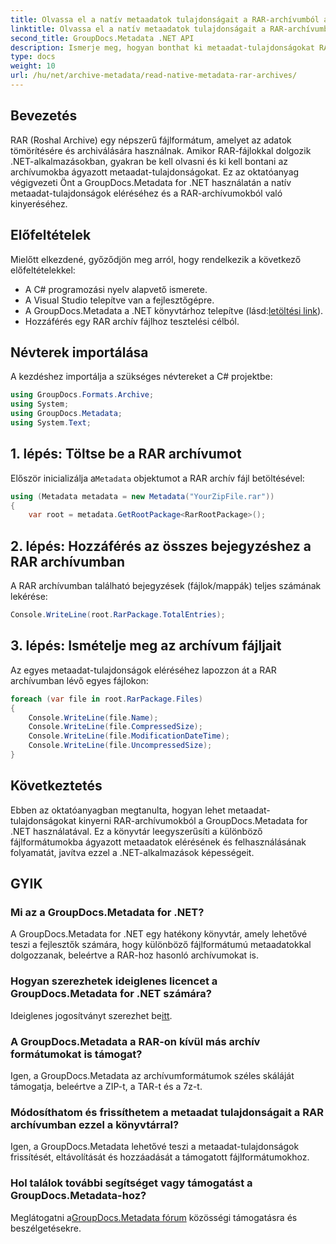 ```yaml
---
title: Olvassa el a natív metaadatok tulajdonságait a RAR-archívumból a .NET-ben
linktitle: Olvassa el a natív metaadatok tulajdonságait a RAR-archívumból a .NET-ben
second_title: GroupDocs.Metadata .NET API
description: Ismerje meg, hogyan bonthat ki metaadat-tulajdonságokat RAR-archívumokból a GroupDocs.Metadata for .NET segítségével C#-ban. Fedezze fel a fájl részleteit könnyedén.
type: docs
weight: 10
url: /hu/net/archive-metadata/read-native-metadata-rar-archives/
---
```

## Bevezetés
RAR (Roshal Archive) egy népszerű fájlformátum, amelyet az adatok tömörítésére és archiválására használnak. Amikor RAR-fájlokkal dolgozik .NET-alkalmazásokban, gyakran be kell olvasni és ki kell bontani az archívumokba ágyazott metaadat-tulajdonságokat. Ez az oktatóanyag végigvezeti Önt a GroupDocs.Metadata for .NET használatán a natív metaadat-tulajdonságok eléréséhez és a RAR-archívumokból való kinyeréséhez.
## Előfeltételek

Mielőtt elkezdené, győződjön meg arról, hogy rendelkezik a következő előfeltételekkel:
- A C# programozási nyelv alapvető ismerete.
- A Visual Studio telepítve van a fejlesztőgépre.
-  A GroupDocs.Metadata a .NET könyvtárhoz telepítve (lásd:[letöltési link](https://releases.groupdocs.com/metadata/net/)).
- Hozzáférés egy RAR archív fájlhoz tesztelési célból.

## Névterek importálása
A kezdéshez importálja a szükséges névtereket a C# projektbe:
```csharp
using GroupDocs.Formats.Archive;
using System;
using GroupDocs.Metadata;
using System.Text;
```

## 1. lépés: Töltse be a RAR archívumot
 Először inicializálja a`Metadata` objektumot a RAR archív fájl betöltésével:
```csharp
using (Metadata metadata = new Metadata("YourZipFile.rar"))
{
    var root = metadata.GetRootPackage<RarRootPackage>();
```
## 2. lépés: Hozzáférés az összes bejegyzéshez a RAR archívumban
A RAR archívumban található bejegyzések (fájlok/mappák) teljes számának lekérése:
```csharp
Console.WriteLine(root.RarPackage.TotalEntries);
```
## 3. lépés: Ismételje meg az archívum fájljait
Az egyes metaadat-tulajdonságok eléréséhez lapozzon át a RAR archívumban lévő egyes fájlokon:
```csharp
foreach (var file in root.RarPackage.Files)
{
    Console.WriteLine(file.Name);
    Console.WriteLine(file.CompressedSize);
    Console.WriteLine(file.ModificationDateTime);
    Console.WriteLine(file.UncompressedSize);
}
```

## Következtetés
Ebben az oktatóanyagban megtanulta, hogyan lehet metaadat-tulajdonságokat kinyerni RAR-archívumokból a GroupDocs.Metadata for .NET használatával. Ez a könyvtár leegyszerűsíti a különböző fájlformátumokba ágyazott metaadatok elérésének és felhasználásának folyamatát, javítva ezzel a .NET-alkalmazások képességeit.

## GYIK
### Mi az a GroupDocs.Metadata for .NET?
A GroupDocs.Metadata for .NET egy hatékony könyvtár, amely lehetővé teszi a fejlesztők számára, hogy különböző fájlformátumú metaadatokkal dolgozzanak, beleértve a RAR-hoz hasonló archívumokat is.
### Hogyan szerezhetek ideiglenes licencet a GroupDocs.Metadata for .NET számára?
 Ideiglenes jogosítványt szerezhet be[itt](https://purchase.groupdocs.com/temporary-license/).
### A GroupDocs.Metadata a RAR-on kívül más archív formátumokat is támogat?
Igen, a GroupDocs.Metadata az archívumformátumok széles skáláját támogatja, beleértve a ZIP-t, a TAR-t és a 7z-t.
### Módosíthatom és frissíthetem a metaadat tulajdonságait a RAR archívumban ezzel a könyvtárral?
Igen, a GroupDocs.Metadata lehetővé teszi a metaadat-tulajdonságok frissítését, eltávolítását és hozzáadását a támogatott fájlformátumokhoz.
### Hol találok további segítséget vagy támogatást a GroupDocs.Metadata-hoz?
 Meglátogatni a[GroupDocs.Metadata fórum](https://forum.groupdocs.com/c/metadata/14) közösségi támogatásra és beszélgetésekre.